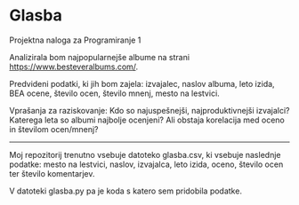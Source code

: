 # Glasba
Projektna naloga za Programiranje 1

Analizirala bom najpopularnejše albume na strani https://www.besteveralbums.com/.

Predvideni podatki, ki jih bom zajela:
izvajalec, naslov albuma, leto izida, BEA ocene, število ocen, število mnenj, mesto na lestvici.

Vprašanja za raziskovanje:
Kdo so najuspešnejši, najproduktivnejši izvajalci?
Katerega leta so albumi najbolje ocenjeni?
Ali obstaja korelacija med oceno in številom ocen/mnenj?

---------------------------------------------------------------

Moj repozitorij trenutno vsebuje datoteko glasba.csv, ki vsebuje naslednje podatke:
mesto na lestvici, naslov, izvajalca, leto izida, oceno, število ocen ter število komentarjev.

V datoteki glasba.py pa je koda s katero sem pridobila podatke.

